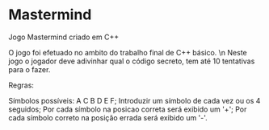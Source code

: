 # Mastermind
Jogo Mastermind criado em C++

O jogo foi efetuado no ambito do trabalho final de C++ básico. \n
Neste jogo o jogador deve adivinhar qual o código secreto, tem até 10 tentativas para o fazer.

Regras:

Símbolos possíveis: A C B D E F;
Introduzir um símbolo de cada vez ou os 4 seguidos;
Por cada símbolo na posicao correta será exibido um '+';
Por cada símbolo correto na posição errada será exibido um '-'.
